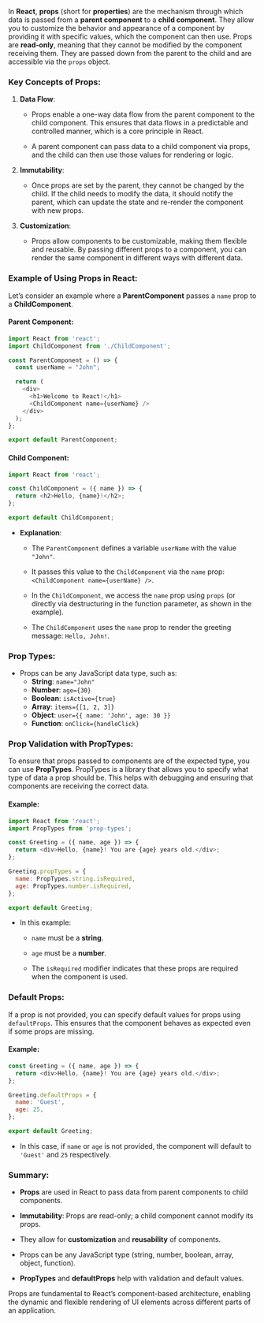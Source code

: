 In **React**, **props** (short for **properties**) are the mechanism through which data is passed from a **parent component** to a **child component**. They allow you to customize the behavior and appearance of a component by providing it with specific values, which the component can then use. Props are **read-only**, meaning that they cannot be modified by the component receiving them. They are passed down from the parent to the child and are accessible via the `props` object.

### Key Concepts of Props:

1. **Data Flow**:
    
    - Props enable a one-way data flow from the parent component to the child component. This ensures that data flows in a predictable and controlled manner, which is a core principle in React.
        
    - A parent component can pass data to a child component via props, and the child can then use those values for rendering or logic.
        
2. **Immutability**:
    
    - Once props are set by the parent, they cannot be changed by the child. If the child needs to modify the data, it should notify the parent, which can update the state and re-render the component with new props.
        
3. **Customization**:
    
    - Props allow components to be customizable, making them flexible and reusable. By passing different props to a component, you can render the same component in different ways with different data.
        

### Example of Using Props in React:

Let’s consider an example where a **ParentComponent** passes a `name` prop to a **ChildComponent**.

#### Parent Component:

```javascript
import React from 'react';
import ChildComponent from './ChildComponent';

const ParentComponent = () => {
  const userName = "John";

  return (
    <div>
      <h1>Welcome to React!</h1>
      <ChildComponent name={userName} />
    </div>
  );
};

export default ParentComponent;
```

#### Child Component:

```javascript
import React from 'react';

const ChildComponent = ({ name }) => {
  return <h2>Hello, {name}!</h2>;
};

export default ChildComponent;
```

- **Explanation**:
    
    - The `ParentComponent` defines a variable `userName` with the value `"John"`.
        
    - It passes this value to the `ChildComponent` via the `name` prop: `<ChildComponent name={userName} />`.
        
    - In the `ChildComponent`, we access the `name` prop using `props` (or directly via destructuring in the function parameter, as shown in the example).
        
    - The `ChildComponent` uses the `name` prop to render the greeting message: `Hello, John!`.
        

### Prop Types:

- Props can be any JavaScript data type, such as:
    - **String**: `name="John"`
    - **Number**: `age={30}`
    - **Boolean**: `isActive={true}`
    - **Array**: `items={[1, 2, 3]}`
    - **Object**: `user={{ name: 'John', age: 30 }}`
    - **Function**: `onClick={handleClick}`

### Prop Validation with PropTypes:

To ensure that props passed to components are of the expected type, you can use **PropTypes**. PropTypes is a library that allows you to specify what type of data a prop should be. This helps with debugging and ensuring that components are receiving the correct data.

#### Example:

```javascript
import React from 'react';
import PropTypes from 'prop-types';

const Greeting = ({ name, age }) => {
  return <div>Hello, {name}! You are {age} years old.</div>;
};

Greeting.propTypes = {
  name: PropTypes.string.isRequired,
  age: PropTypes.number.isRequired,
};

export default Greeting;
```

- In this example:
    
    - `name` must be a **string**.
        
    - `age` must be a **number**.
        
    - The `isRequired` modifier indicates that these props are required when the component is used.
        

### Default Props:

If a prop is not provided, you can specify default values for props using `defaultProps`. This ensures that the component behaves as expected even if some props are missing.

#### Example:

```javascript
const Greeting = ({ name, age }) => {
  return <div>Hello, {name}! You are {age} years old.</div>;
};

Greeting.defaultProps = {
  name: 'Guest',
  age: 25,
};

export default Greeting;
```

- In this case, if `name` or `age` is not provided, the component will default to `'Guest'` and `25` respectively.
    

### Summary:

- **Props** are used in React to pass data from parent components to child components.
    
- **Immutability**: Props are read-only; a child component cannot modify its props.
    
- They allow for **customization** and **reusability** of components.
    
- Props can be any JavaScript type (string, number, boolean, array, object, function).
    
- **PropTypes** and **defaultProps** help with validation and default values.
    

Props are fundamental to React’s component-based architecture, enabling the dynamic and flexible rendering of UI elements across different parts of an application.